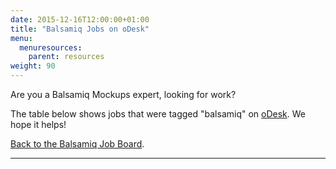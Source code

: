 ```yaml
---
date: 2015-12-16T12:00:00+01:00
title: "Balsamiq Jobs on oDesk"
menu:
  menuresources:
    parent: resources
weight: 90
---
```


Are you a Balsamiq Mockups expert, looking for work?

The table below shows jobs that were tagged "balsamiq" on [oDesk](http://www.odesk.com). We hope it helps!

[Back to the Balsamiq Job Board](/resources/jobs/).

* * *

<style type="text/css">.odesk-title-default { margin-left:5px !important; margin-right:0 !important; font-size: 18px !important; } #odesk-widget { padding-top: 10px !important; margin-left: -15px !important; width: 700px; } .active { font-weight:bold; } .odesk-pagination ul { margin-left: 100px !important; } .odesk-contractor-listing .odesk-widget-listing-panel, .odesk-job-listing .odesk-widget-listing-panel { margin-top: -110px !important; width: 450px !important; } .odesk-contractor-listing .odesk-widget-title, .odesk-job-listing .odesk-widget-title { margin-left: 460px !important; } .odesk-job-filter-and-sort { margin-left: 460px !important; position: absolute !important; margin-top: 110px !important; }</style><link href="http://cdn.widget3.odeskps.com/static/default_widget_look.css" rel="stylesheet" type="text/css"> <link href="https://cdn-widget3.odeskps.com/static/fullpage_widget_look.css" rel="stylesheet" type="text/css"> <script type="text/javascript">(new oDeskWidget()).jobs({ 'q': 'balsamiq', 'id': 'odesk-widget', 'perPage': 5, 'widget_init_url': 'http://widget3.odeskps.com/api/v1/jobs/all/', 'api_url': 'http://widget3.odeskps.com/api/v1/jobs/search/', 'widget_data_url': 'http://widget3.odeskps.com/api/v1/jobs/widget/', 'postAJobButton': true, 'openLinkInNewTab': true, 'titleVars': {'title': 'Find Balsamiq Jobs'}, 'clientId': 'balsamiq' });</script>
